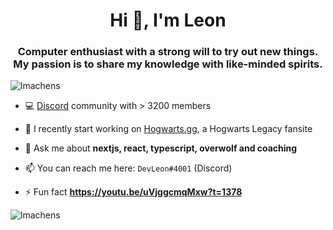 <h1 align="center">Hi 👋, I'm Leon</h1>
<h3 align="center">Computer enthusiast with a strong will to try out new things. My passion is to share my knowledge with like-minded spirits.</h3>

<p align="left"> <img src="https://komarev.com/ghpvc/?username=lmachens&label=Profile%20views&color=0e75b6&style=flat" alt="lmachens" /> </p>

- 💻 [Discord](https://discord.com/invite/NTZu8Px) community with > 3200 members

- 🏰 I recently start working on [Hogwarts.gg](https://github.com/lmachens/hogwarts.gg), a Hogwarts Legacy fansite

- 💬 Ask me about **nextjs, react, typescript, overwolf and coaching**

- 📫 You can reach me here: `DevLeon#4001` (Discord)

- ⚡ Fun fact **https://youtu.be/uVjggcmqMxw?t=1378**

<p><img align="center" src="https://github-readme-streak-stats.herokuapp.com/?user=lmachens&theme=highcontrast" alt="lmachens" /></p>
